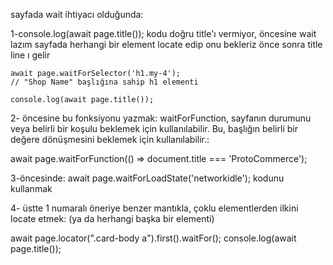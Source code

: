 sayfada wait ihtiyacı olduğunda:

1-console.log(await page.title()); kodu doğru title'ı vermiyor,
öncesine wait lazım
sayfada herhangi bir element locate edip onu bekleriz önce
sonra title line ı gelir

    await page.waitForSelector('h1.my-4');  
    // "Shop Name" başlığına sahip h1 elementi

    console.log(await page.title());

2- öncesine bu fonksiyonu yazmak:
waitForFunction, sayfanın durumunu veya belirli bir koşulu beklemek için kullanılabilir. Bu, başlığın belirli bir değere dönüşmesini beklemek için kullanılabilir.:

await page.waitForFunction(() => document.title === 'ProtoCommerce');

3-öncesinde:
await page.waitForLoadState('networkidle'); kodunu kullanmak

4-
üstte 1 numaralı öneriye benzer mantıkla, çoklu elementlerden ilkini locate etmek: (ya da herhangi başka bir elementi)

await page.locator(".card-body a").first().waitFor();
console.log(await page.title());
